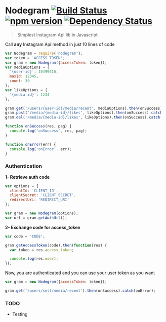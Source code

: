 # Nodegram [![Build Status](https://travis-ci.org/zzarcon/nodegram.svg?branch=master)](https://travis-ci.org/zzarcon/nodegram) [![npm version](https://badge.fury.io/js/nodegram.svg)](https://badge.fury.io/js/nodegram) [![Dependency Status](https://david-dm.org/zzarcon/nodegram.svg)](https://david-dm.org/zzarcon/nodegram)

> Simplest Instagram Api lib in Javascript

Call **any** Instagram Api method in just 10 lines of code

```javascript
var Nodegram = require('nodegram');
var token = 'ACCESS_TOKEN';
var gram = new Nodegram({accessToken: token});
var mediaOptions = {
  '{user-id}': 10499416,
  maxId: 12345,
  count: 30
};
var likeOptions = {
  '{media-id}': 1234
};

gram.get('/users/{user-id}/media/recent', mediaOptions).then(onSuccess).catch(onError);
gram.post('/media/{media-id}/likes', likeOptions).then(onSuccess).catch(onError);
gram.del('/media/{media-id}/likes', likeOptions).then(onSuccess).catch(onError);

function onSuccess(res, pag) {
  console.log('onSuccess', res, pag);
}

function onError(err) {
  console.log('onError', err);
}

```

### Authentication

**1- Retrieve auth code**
```javascript
var options = {
  clientId: 'CLIENT_ID',
  clientSecret: 'CLIENT_SECRET',
  redirectUri: 'REDIRECT_URI'
};

var gram = new Nodegram(options);
var url = gram.getAuthUrl();

```
**2- Exchange code for access_token**

```javascript
var code = 'CODE';

gram.getAccessToken(code).then(function(res) {
  var token = res.access_token;

  console.log(res.user);
});

```

Now, you are authenticated and you can use your user token as you want

```javascript
var gram = new Nodegram({accessToken: token});

gram.get('/users/self/media/recent').then(onSuccess).catch(onError);
```
### TODO

* Testing